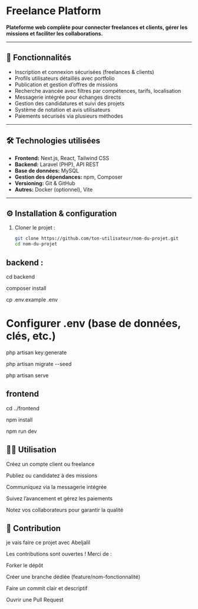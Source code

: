 # Freelance Platform

**Plateforme web complète pour connecter freelances et clients, gérer les missions et faciliter les collaborations.**

---

## 🚀 Fonctionnalités

- Inscription et connexion sécurisées (freelances & clients)  
- Profils utilisateurs détaillés avec portfolio  
- Publication et gestion d’offres de missions  
- Recherche avancée avec filtres par compétences, tarifs, localisation  
- Messagerie intégrée pour échanges directs  
- Gestion des candidatures et suivi des projets  
- Système de notation et avis utilisateurs  
- Paiements sécurisés via plusieurs méthodes

---

## 🛠 Technologies utilisées

- **Frontend:** Next.js, React, Tailwind CSS  
- **Backend:** Laravel (PHP), API REST  
- **Base de données:** MySQL  
- **Gestion des dépendances:** npm, Composer  
- **Versioning:** Git & GitHub  
- **Autres:** Docker (optionnel), Vite

---

## ⚙️ Installation & configuration

1. Cloner le projet :  
   ```bash
   git clone https://github.com/ton-utilisateur/nom-du-projet.git
   cd nom-du-projet


##  backend : 

<p>cd backend</p>
<p>composer install</p>
<p>cp .env.example .env</p>

# Configurer .env (base de données, clés, etc.)
<p>php artisan key:generate</p>
<p>php artisan migrate --seed</p>
<p>php artisan serve</p>

## frontend

<p>cd ../frontend</p>
<p>npm install</p>
<p>npm run dev </p>



## 🧑‍💻 Utilisation
Créez un compte client ou freelance

Publiez ou candidatez à des missions

Communiquez via la messagerie intégrée

Suivez l’avancement et gérez les paiements

Notez vos collaborateurs pour garantir la qualité


 
## 🤝 Contribution

je vais faire ce projet avec  Abeljalil 

Les contributions sont ouvertes !
Merci de :

Forker le dépôt

Créer une branche dédiée (feature/nom-fonctionnalité)

Faire un commit clair et descriptif

Ouvrir une Pull Request


